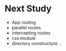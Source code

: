 # Next Study
- App routing
- parallel routes
- intercepting routes 
- css module
- directory constructure
..